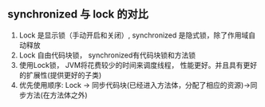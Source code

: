 ## synchronized 与 lock 的对比
1. Lock 是显示锁（手动开启和关闭）, synchronized 是隐式锁，除了作用域自动释放
2. Lock 自由代码块锁， synchronized有代码块锁和方法锁
3. 使用Lock锁， JVM将花费较少的时间来调度线程， 性能更好。并且具有更好的扩展性(提供更好的子类)
4. 优先使用顺序: Lock -> 同步代码块(已经进入方法体，分配了相应的资源)->同步方法(在方法体之外)